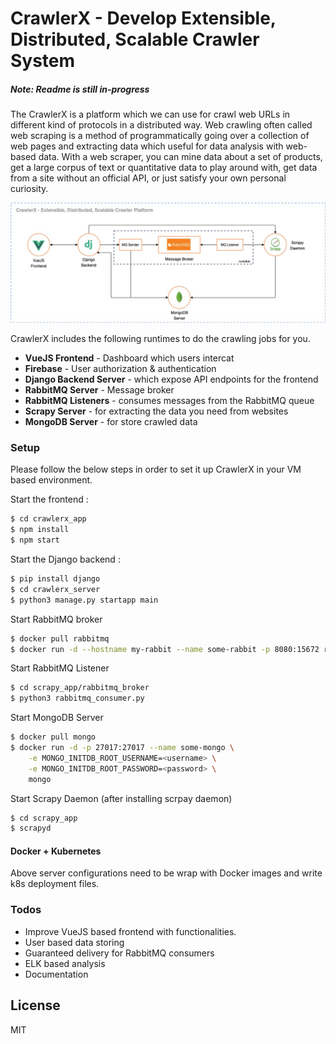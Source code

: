 # CrawlerX - Develop Extensible, Distributed, Scalable Crawler System

##### Note: Readme is still in-progress

The CrawlerX is a platform which we can use for crawl web URLs in different kind of protocols in a distributed way. Web crawling often called web scraping is a method of programmatically going over a collection of web pages and extracting data which useful for data analysis with web-based data. With a web scraper, you can mine data about a set of products, get a large corpus of text or quantitative data to play around with, get data from a site without an official API, or just satisfy your own personal curiosity. 

![Architecture Diagram](resources/architecture_diagram.jpg)

CrawlerX includes the following runtimes to do the crawling jobs for you. 

- **VueJS Frontend** - Dashboard which users intercat
- **Firebase** - User authorization & authentication
- **Django Backend Server** - which expose API endpoints for the frontend 
- **RabbitMQ Server** - Message broker 
- **RabbitMQ Listeners** - consumes messages from the RabbitMQ queue
- **Scrapy Server** - for extracting the data you need from websites
- **MongoDB Server** - for store crawled data

### Setup

Please follow the below steps in order to set it up CrawlerX in your VM based environment.

Start the frontend :
```sh
$ cd crawlerx_app
$ npm install 
$ npm start
```

Start the Django backend :
```sh
$ pip install django
$ cd crawlerx_server
$ python3 manage.py startapp main
```

Start RabbitMQ broker

```sh
$ docker pull rabbitmq
$ docker run -d --hostname my-rabbit --name some-rabbit -p 8080:15672 rabbitmq:3-management
```

Start RabbitMQ Listener
```sh
$ cd scrapy_app/rabbitmq_broker
$ python3 rabbitmq_consumer.py
```

Start MongoDB Server
```sh
$ docker pull mongo
$ docker run -d -p 27017:27017 --name some-mongo \
    -e MONGO_INITDB_ROOT_USERNAME=<username> \
    -e MONGO_INITDB_ROOT_PASSWORD=<password> \
    mongo
```

Start Scrapy Daemon (after installing scrpay daemon)
```sh
$ cd scrapy_app
$ scrapyd
```

#### Docker + Kubernetes

Above server configurations need to be wrap with Docker images and write k8s deployment files.

### Todos

 - Improve VueJS based frontend with functionalities.
 - User based data storing
 - Guaranteed delivery for RabbitMQ consumers
 - ELK based analysis
 - Documentation

License
----
MIT

